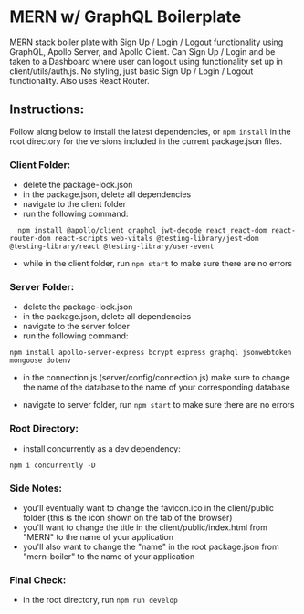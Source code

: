 # MERN w/ GraphQL Boilerplate

MERN stack boiler plate with Sign Up / Login / Logout functionality using GraphQL, Apollo Server, and Apollo Client. Can Sign Up / Login and be taken to a Dashboard where user can logout using functionality set up in client/utils/auth.js. No styling, just basic Sign Up / Login / Logout functionality. Also uses React Router.

## Instructions:

Follow along below to install the latest dependencies, or ``` npm install ``` in the root directory for the versions included in the current package.json files.

### Client Folder:

- delete the package-lock.json
- in the package.json, delete all dependencies
- navigate to the client folder
- run the following command:

```
  npm install @apollo/client graphql jwt-decode react react-dom react-router-dom react-scripts web-vitals @testing-library/jest-dom @testing-library/react @testing-library/user-event

```

- while in the client folder, run ```npm start``` to make sure there are no errors

### Server Folder: 

- delete the package-lock.json
- in the package.json, delete all dependencies
- navigate to the server folder
- run the following command:

```
npm install apollo-server-express bcrypt express graphql jsonwebtoken mongoose dotenv

```

- in the connection.js (server/config/connection.js) make sure to change the name of the database to the name of your corresponding database

- navigate to server folder, run ```npm start``` to make sure there are no errors


### Root Directory: 

- install concurrently as a dev dependency:

```
npm i concurrently -D

```

### Side Notes:

- you'll eventually want to change the favicon.ico in the client/public folder (this is the icon shown on the tab of the browser)
- you'll want to change the title in the client/public/index.html from "MERN" to the name of your application
- you'll also want to change the "name" in the root package.json from "mern-boiler" to the name of your application


### Final Check:
 - in the root directory, run `npm run develop`
 